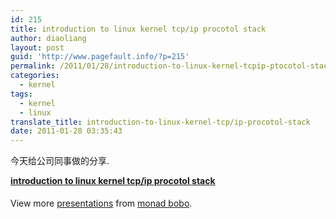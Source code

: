 ```yaml
---
id: 215
title: introduction to linux kernel tcp/ip procotol stack
author: diaoliang
layout: post
guid: 'http://www.pagefault.info/?p=215'
permalink: /2011/01/28/introduction-to-linux-kernel-tcpip-ptocotol-stack/
categories:
  - kernel
tags:
  - kernel
  - linux
translate_title: introduction-to-linux-kernel-tcp/ip-procotol-stack
date: 2011-01-28 03:35:43
---
```

今天给公司同事做的分享.

<div style="width:425px" id="__ss_6726414">
  <strong style="display:block;margin:12px 0 4px"><a href="http://www.slideshare.net/minibobo/linux-tcp-ip" title="introduction to linux kernel tcp/ip procotol stack ">introduction to linux kernel tcp/ip procotol stack </a></strong></p> 
  
  <div style="padding:5px 0 12px">
    View more <a href="http://www.slideshare.net/">presentations</a> from <a href="http://www.slideshare.net/minibobo">monad bobo</a>.
  </div>
</div>
